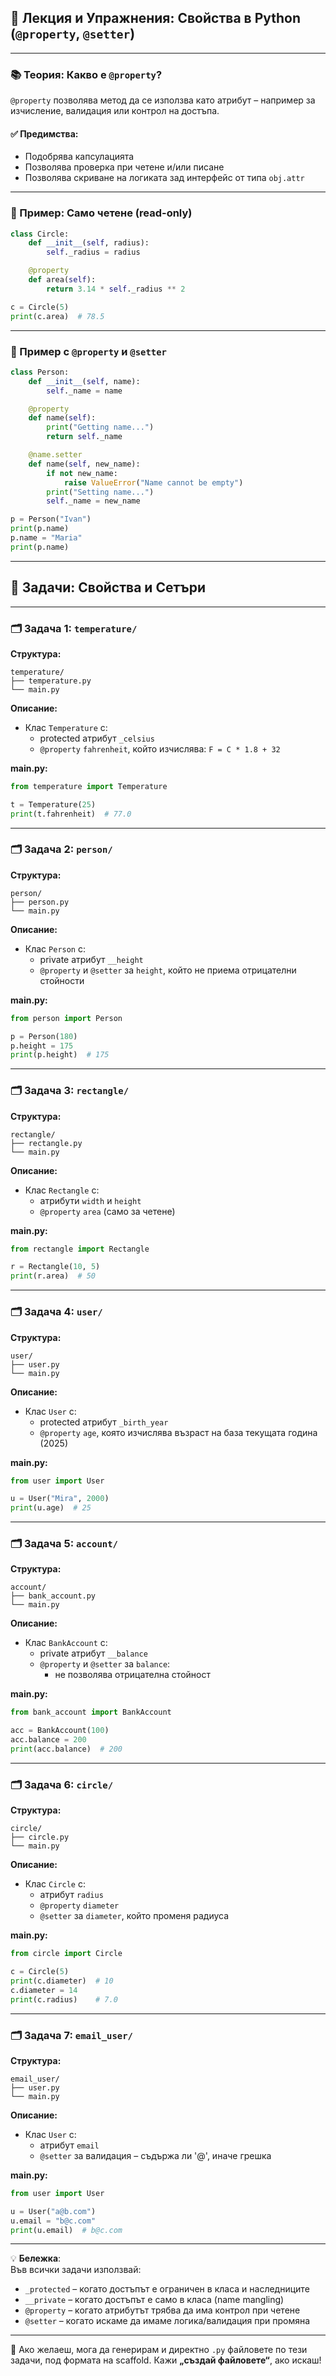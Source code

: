 ## 🧠 Лекция и Упражнения: Свойства в Python (`@property`, `@setter`)

---

### 📚 Теория: Какво е `@property`?

`@property` позволява метод да се използва като атрибут – например за изчисление, валидация или контрол на достъпа.

#### ✅ Предимства:
- Подобрява капсулацията
- Позволява проверка при четене и/или писане
- Позволява скриване на логиката зад интерфейс от типа `obj.attr`

---

### 🧪 Пример: Само четене (read-only)

```python
class Circle:
    def __init__(self, radius):
        self._radius = radius

    @property
    def area(self):
        return 3.14 * self._radius ** 2

c = Circle(5)
print(c.area)  # 78.5
```

---

### 🔁 Пример с `@property` и `@setter`

```python
class Person:
    def __init__(self, name):
        self._name = name

    @property
    def name(self):
        print("Getting name...")
        return self._name

    @name.setter
    def name(self, new_name):
        if not new_name:
            raise ValueError("Name cannot be empty")
        print("Setting name...")
        self._name = new_name

p = Person("Ivan")
print(p.name)
p.name = "Maria"
print(p.name)
```

---

## 🧩 Задачи: Свойства и Сетъри

---

### 🗂️ Задача 1: `temperature/`

**Структура:**
```
temperature/
├── temperature.py
└── main.py
```

**Описание:**
- Клас `Temperature` с:
  - protected атрибут `_celsius`
  - `@property` `fahrenheit`, който изчислява: `F = C * 1.8 + 32`

**main.py:**
```python
from temperature import Temperature

t = Temperature(25)
print(t.fahrenheit)  # 77.0
```

---

### 🗂️ Задача 2: `person/`

**Структура:**
```
person/
├── person.py
└── main.py
```

**Описание:**
- Клас `Person` с:
  - private атрибут `__height`
  - `@property` и `@setter` за `height`, който не приема отрицателни стойности

**main.py:**
```python
from person import Person

p = Person(180)
p.height = 175
print(p.height)  # 175
```

---

### 🗂️ Задача 3: `rectangle/`

**Структура:**
```
rectangle/
├── rectangle.py
└── main.py
```

**Описание:**
- Клас `Rectangle` с:
  - атрибути `width` и `height`
  - `@property` `area` (само за четене)

**main.py:**
```python
from rectangle import Rectangle

r = Rectangle(10, 5)
print(r.area)  # 50
```

---

### 🗂️ Задача 4: `user/`

**Структура:**
```
user/
├── user.py
└── main.py
```

**Описание:**
- Клас `User` с:
  - protected атрибут `_birth_year`
  - `@property` `age`, която изчислява възраст на база текущата година (2025)

**main.py:**
```python
from user import User

u = User("Mira", 2000)
print(u.age)  # 25
```

---

### 🗂️ Задача 5: `account/`

**Структура:**
```
account/
├── bank_account.py
└── main.py
```

**Описание:**
- Клас `BankAccount` с:
  - private атрибут `__balance`
  - `@property` и `@setter` за `balance`:
    - не позволява отрицателна стойност

**main.py:**
```python
from bank_account import BankAccount

acc = BankAccount(100)
acc.balance = 200
print(acc.balance)  # 200
```

---

### 🗂️ Задача 6: `circle/`

**Структура:**
```
circle/
├── circle.py
└── main.py
```

**Описание:**
- Клас `Circle` с:
  - атрибут `radius`
  - `@property` `diameter`
  - `@setter` за `diameter`, който променя радиуса

**main.py:**
```python
from circle import Circle

c = Circle(5)
print(c.diameter)  # 10
c.diameter = 14
print(c.radius)    # 7.0
```

---

### 🗂️ Задача 7: `email_user/`

**Структура:**
```
email_user/
├── user.py
└── main.py
```

**Описание:**
- Клас `User` с:
  - атрибут `email`
  - `@setter` за валидация – съдържа ли '@', иначе грешка

**main.py:**
```python
from user import User

u = User("a@b.com")
u.email = "b@c.com"
print(u.email)  # b@c.com
```

---

💡 **Бележка**:  
Във всички задачи използвай:

- `_protected` – когато достъпът е ограничен в класа и наследниците  
- `__private` – когато достъпът е само в класа (name mangling)  
- `@property` – когато атрибутът трябва да има контрол при четене  
- `@setter` – когато искаме да имаме логика/валидация при промяна

---

🔧 Ако желаеш, мога да генерирам и директно `.py` файловете по тези задачи, под формата на scaffold. Кажи **„създай файловете“**, ако искаш!
